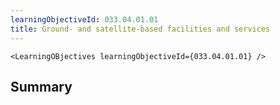 ```yaml
---
learningObjectiveId: 033.04.01.01
title: Ground- and satellite-based facilities and services
---
```


```tsx eval
<LearningOBjectives learningObjectiveId={033.04.01.01} />
```

## Summary
